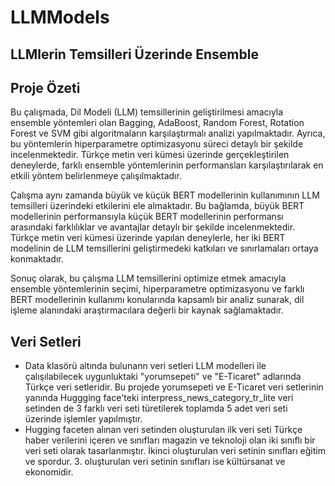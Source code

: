# LLMModels
## LLMlerin Temsilleri Üzerinde Ensemble
<p align="center">
 
<p>
  
## Proje Özeti

Bu çalışmada, Dil Modeli (LLM) temsillerinin geliştirilmesi amacıyla ensemble yöntemleri olan Bagging, AdaBoost, Random Forest, Rotation Forest ve SVM gibi algoritmaların karşılaştırmalı analizi yapılmaktadır. Ayrıca, bu yöntemlerin hiperparametre optimizasyonu süreci detaylı bir şekilde incelenmektedir. Türkçe metin veri kümesi üzerinde gerçekleştirilen deneylerde, farklı ensemble yöntemlerinin performansları karşılaştırılarak en etkili yöntem belirlenmeye çalışılmaktadır.

Çalışma aynı zamanda büyük ve küçük BERT modellerinin kullanımının LLM temsilleri üzerindeki etkilerini ele almaktadır. Bu bağlamda, büyük BERT modellerinin performansıyla küçük BERT modellerinin performansı arasındaki farklılıklar ve avantajlar detaylı bir şekilde incelenmektedir. Türkçe metin veri kümesi üzerinde yapılan deneylerle, her iki BERT modelinin de LLM temsillerini geliştirmedeki katkıları ve sınırlamaları ortaya konmaktadır.

Sonuç olarak, bu çalışma LLM temsillerini optimize etmek amacıyla ensemble yöntemlerinin seçimi, hiperparametre optimizasyonu ve farklı BERT modellerinin kullanımı konularında kapsamlı bir analiz sunarak, dil işleme alanındaki araştırmacılara değerli bir kaynak sağlamaktadır. 

## Veri Setleri
* Data klasörü altında bulunann veri setleri LLM modelleri ile çalışılabilecek uygunluktaki "yorumsepeti" ve "E-Ticaret" adlarında Türkçe veri setleridir. Bu projede yorumsepeti ve E-Ticaret veri setlerinin yanında Huggging face'teki interpress_news_category_tr_lite veri setinden de 3 farklı veri seti türetilerek toplamda 5 adet veri seti üzerinde işlemler yapılmıştır.
* Hugging faceten alınan veri setinden oluşturulan ilk veri seti Türkçe haber verilerini içeren ve sınıfları magazin ve teknoloji olan iki sınıflı bir veri seti olarak tasarlanmıştır. İkinci oluşturulan veri setinin sınıfları eğitim ve spordur. 3. oluşturulan veri setinin sınıfları ise kültürsanat ve ekonomidir.
  
